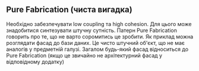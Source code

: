 ## Pure Fabrication (чиста вигадка)

Необхідно забезпечувати low coupling та high cohesion. Для цього може знадобитися синтезувати штучну сутність. Патерн Pure Fabrication говорить про те, що не варто соромитись це зробити. Як приклад можна розглядати фасад до бази даних. Це чисто штучний об'єкт, що не має аналогів у предметній галузі. Загалом будь-який фасад відноситься до Pure Fabrication (якщо це звичайно не архітектурний фасад у відповідному додатку)
